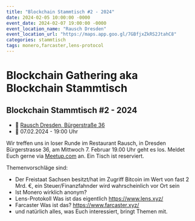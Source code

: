 ```yaml
---
title: "Blockchain Stammtisch #2 - 2024"
date: 2024-02-05 10:00:00 -0000
event_date: 2024-02-07 19:00:00 -0000
event_location_name: "Rausch Dresden"
event_location_url: "https://maps.app.goo.gl/7GBfjxZkRS2JtahC8"
categories: stammtisch
tags: monero,farcaster,lens-protocol
---
```


# Blockchain Gathering aka Blockchain Stammtisch

## Blockchain Stammtisch #2 - 2024

- 📍 [Rausch Dresden, Bürgerstraße 36](https://maps.app.goo.gl/7GBfjxZkRS2JtahC8)
- 📅 07.02.2024 - 19:00 Uhr

Wir treffen uns in loser Runde im Restaurant Rausch, in Dresden Bürgerstrasse 36, am Mittwoch 7. Februar 19.00 Uhr geht es los. Meldet Euch gerne via [Meetup.com](https://www.meetup.com/de-DE/blockchainmeetupsaxony/events/299009391/) an. Ein Tisch ist reserviert.

Themenvorschläge sind:

- Der Freistaat Sachsen besitzt/hat im Zugriff Bitcoin im Wert von fast 2 Mrd. €, ein Steuer/Finanzfahnder wird wahrscheinlich vor Ort sein
- Ist Monero wirklich anonym?
- Lens-Protokoll Was ist das eigentlich https://www.lens.xyz/
- Farcaster Was ist das? https://www.farcaster.xyz/
- und natürlich alles, was Euch interessiert, bringt Themen mit.
